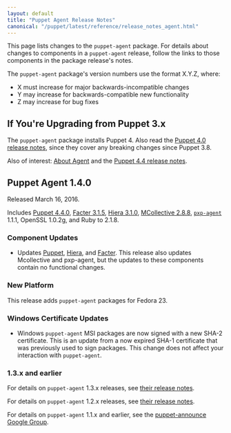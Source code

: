 ```yaml
---
layout: default
title: "Puppet Agent Release Notes"
canonical: "/puppet/latest/reference/release_notes_agent.html"
---
```


[Puppet 4.4.0]: /puppet/4.4/reference/release_notes.html#puppet-440

[Facter 3.1.5]: /facter/3.1/release_notes.html#facter-315

[Hiera 3.1.0]: /hiera/3.0/release_notes.html#hiera-310

[MCollective 2.8.8]: /mcollective/releasenotes.html#2_8_8

[pxp-agent]: https://github.com/puppetlabs/pxp-agent

This page lists changes to the `puppet-agent` package. For details about changes to components in a `puppet-agent` release, follow the links to those components in the package release's notes.

The `puppet-agent` package's version numbers use the format X.Y.Z, where:

* X must increase for major backwards-incompatible changes
* Y may increase for backwards-compatible new functionality
* Z may increase for bug fixes

## If You're Upgrading from Puppet 3.x

The `puppet-agent` package installs Puppet 4. Also read the [Puppet 4.0 release notes](/puppet/4.0/reference/release_notes.html), since they cover any breaking changes since Puppet 3.8.

Also of interest: [About Agent](./about_agent.html) and the [Puppet 4.4 release notes](./release_notes.html).

## Puppet Agent 1.4.0

Released March 16, 2016.

Includes [Puppet 4.4.0][], [Facter 3.1.5][], [Hiera 3.1.0][], [MCollective 2.8.8][], [`pxp-agent`][pxp-agent] 1.1.1, OpenSSL 1.0.2g, and Ruby to 2.1.8.

### Component Updates

* Updates [Puppet](/puppet/4.4/reference/), [Hiera](/hiera/3.1/), and [Facter](/facter/3.1/). This release also updates Mcollective and pxp-agent, but the updates to these components contain no functional changes.

### New Platform

This release adds `puppet-agent` packages for Fedora 23.

### Windows Certificate Updates

* Windows `puppet-agent` MSI packages are now signed with a new SHA-2 certificate. This is an update from a now expired SHA-1 certificate that was previously used to sign packages. This change does not affect your interaction with `puppet-agent`.


### 1.3.x and earlier

For details on `puppet-agent` 1.3.x releases, see [their release notes](/puppet/4.3/reference/release_notes_agent.html).

For details on `puppet-agent` 1.2.x releases, see [their release notes](/puppet/4.2/reference/release_notes_agent.html).

For details on `puppet-agent` 1.1.x and earlier, see the [puppet-announce Google Group](https://groups.google.com/forum/#!forum/puppet-announce).

